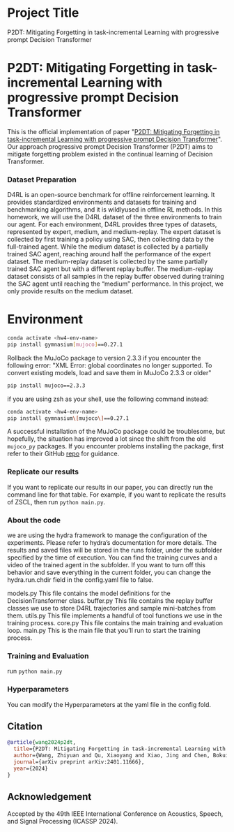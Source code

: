 #  Project Title
P2DT: Mitigating Forgetting in task-incremental Learning with progressive prompt Decision Transformer


# P2DT: Mitigating Forgetting in task-incremental Learning with progressive prompt Decision Transformer

This is the official implementation of paper "[P2DT: Mitigating Forgetting in task-incremental Learning with progressive prompt Decision Transformer](https://arxiv.org/abs/2401.11666)". Our approach progressive prompt Decision Transformer (P2DT) aims to mitigate forgetting problem existed in the continual learning of Decision Transformer. 

### Dataset Preparation

D4RL is an open-source benchmark for offline reinforcement learning. It provides standardized environments and datasets for training and benchmarking algorithms, and it is wildlyused in offline RL methods. In this homework, we will use the D4RL dataset of the three environments to train our agent.
For each environment, D4RL provides three types of datasets, represented by expert, medium, and medium-replay. The expert dataset is collected by first training a policy using SAC, then collecting data by the full-trained agent. While the medium dataset is collected by a partially trained SAC agent, reaching around half the performance of the expert dataset. The medium-replay dataset is collected by the same partially trained SAC agent but with a different replay buffer. The medium-replay dataset consists of all samples in the replay buffer observed during training the SAC agent until reaching the “medium” performance. In this project, we only provide results on the medium dataset. 


# Environment

```bash
conda activate <hw4-env-name>
pip install gymnasium[mujoco]==0.27.1
```
Rollback the MuJoCo package to version 2.3.3 if you encounter the following error:
"XML Error: global coordinates no longer supported. To convert existing models, load and save them in MuJoCo 2.3.3 or older"
```bash
pip install mujoco==2.3.3
```

if you are using zsh as your shell, use the following command instead:

```zsh
conda activate <hw4-env-name>
pip install gymnasium\[mujoco\]==0.27.1
```

A successful installation of the MuJoCo package could be troublesome, but hopefully, the situation has improved a lot since the shift from the old `mujoco_py` packages. If you encounter problems installing the package, first refer to their GitHub [repo](https://github.com/deepmind/mujoco) for guidance.

### Replicate our results

If you want to replicate our results in our paper, you can directly run the command line for that table. For example, if you want to replicate the results of ZSCL, then run `python main.py`.

### About the code
we are using the hydra framework to manage the configuration of the experiments. Please refer to hydra’s documentation for more details. The results and saved files will be stored in the runs folder, under the subfolder specified by the time of execution. You can find the training curves and a video of the trained agent in the subfolder. If you want to turn off this behavior and save everything in the current folder, you can change the hydra.run.chdir field in the config.yaml file to false.

models.py This file contains the model definitions for the DecisionTransformer class. 
buffer.py This file contains the replay buffer classes we use to store D4RL trajectories and sample mini-batches from them.
utils.py This file implements a handful of tool functions we use in the training process. 
core.py This file contains the main training and evaluation loop. 
main.py This is the main file that you’ll run to start the training process. 

### Training and Evaluation

run `python main.py`

### Hyperparameters

You can modify the Hyperparameters at the yaml file in the config fold.


## Citation

```bibtex
@article{wang2024p2dt,
  title={P2DT: Mitigating Forgetting in task-incremental Learning with progressive prompt Decision Transformer},
  author={Wang, Zhiyuan and Qu, Xiaoyang and Xiao, Jing and Chen, Bokui and Wang, Jianzong},
  journal={arXiv preprint arXiv:2401.11666},
  year={2024}
}
```

## Acknowledgement
Accepted by the 49th IEEE International Conference on Acoustics, Speech, and Signal Processing (ICASSP 2024).

